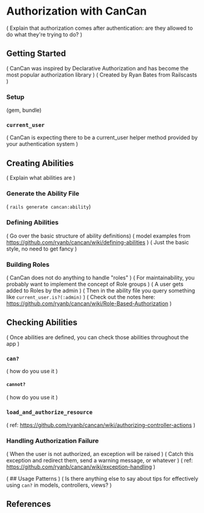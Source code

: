 # Authorization with CanCan

( Explain that authorization comes after authentication: are they allowed to do what they're trying to do? )

## Getting Started

( CanCan was inspired by Declarative Authorization and has become the most popular authorization library )
( Created by Ryan Bates from Railscasts )

### Setup

(gem, bundle)

### `current_user`

( CanCan is expecting there to be a current_user helper method provided by your authentication system )

## Creating Abilities

( Explain what abilities are )

### Generate the Ability File

( `rails generate cancan:ability`)

### Defining Abilities

( Go over the basic structure of ability definitions)
( model examples from https://github.com/ryanb/cancan/wiki/defining-abilities )
( Just the basic style, no need to get fancy )

### Building Roles

( CanCan does not do anything to handle "roles" )
( For maintainability, you probably want to implement the concept of Role groups )
( A user gets added to Roles by the admin )
( Then in the ability file you query something like `current_user.is?(:admin)` )
( Check out the notes here: https://github.com/ryanb/cancan/wiki/Role-Based-Authorization )

## Checking Abilities

( Once abilities are defined, you can check those abilities throughout the app )

### `can?`

( how do you use it )

#### `cannot?`

( how do you use it )

### `load_and_authorize_resource`

( ref: https://github.com/ryanb/cancan/wiki/authorizing-controller-actions )

### Handling Authorization Failure

( When the user is not authorized, an exception will be raised )
( Catch this exception and redirect them, send a warning message, or whatever )
( ref: https://github.com/ryanb/cancan/wiki/exception-handling )

( ## Usage Patterns )
( Is there anything else to say about tips for effectively using `can?` in models, controllers, views? )

## References